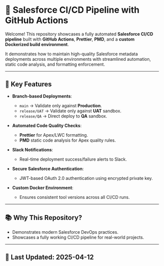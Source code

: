
# 🚀 Salesforce CI/CD Pipeline with GitHub Actions

Welcome! This repository showcases a fully automated **Salesforce CI/CD pipeline** built with **GitHub Actions**, **Prettier**, **PMD**, and a **custom Dockerized build environment**.

It demonstrates how to maintain high-quality Salesforce metadata deployments across multiple environments with streamlined automation, static code analysis, and formatting enforcement.

---

## 🔧 Key Features

- **Branch-based Deployments**:  
  - `main` → Validate only against **Production**.
  - `release/UAT` → Validate only against **UAT** sandbox.
  - `release/QA` → Direct deploy to **QA** sandbox.

- **Automated Code Quality Checks**:  
  - **Prettier** for Apex/LWC formatting.
  - **PMD** static code analysis for Apex quality rules.

- **Slack Notifications**:  
  - Real-time deployment success/failure alerts to Slack.

- **Secure Salesforce Authentication**:  
  - JWT-based OAuth 2.0 authentication using encrypted private key.

- **Custom Docker Environment**:  
  - Ensures consistent tool versions across all CI/CD runs.

---

## 📚 Why This Repository?

- Demonstrates modern Salesforce DevOps practices.
- Showcases a fully working CI/CD pipeline for real-world projects.

---

## 📅 Last Updated: 2025-04-12
